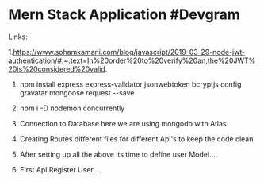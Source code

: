 # Mern Stack Application #Devgram  

Links:

1.https://www.sohamkamani.com/blog/javascript/2019-03-29-node-jwt-authentication/#:~:text=In%20order%20to%20verify%20an,the%20JWT%20is%20considered%20valid.

1.  npm install express express-validator jsonwebtoken bcryptjs config gravatar mongoose request --save

2. npm i -D nodemon concurrently

3. Connection to Database here we are using mongodb with Atlas 

4. Creating Routes different files for different Api's to keep the code clean

5. After setting up all the above its time to define user Model....

6. First Api Register User....
